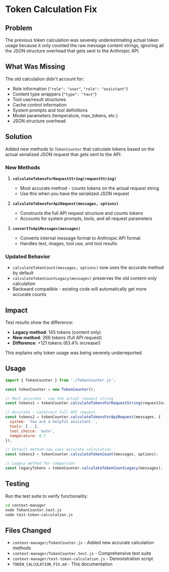 # Token Calculation Fix

## Problem

The previous token calculation was severely underestimating actual token usage because it only counted the raw message content strings, ignoring all the JSON structure overhead that gets sent to the Anthropic API.

## What Was Missing

The old calculation didn't account for:
- Role information (`"role": "user"`, `"role": "assistant"`)
- Content type wrappers (`"type": "text"`)
- Tool use/result structures
- Cache control information
- System prompts and tool definitions
- Model parameters (temperature, max_tokens, etc.)
- JSON structure overhead

## Solution

Added new methods to `TokenCounter` that calculate tokens based on the actual serialized JSON request that gets sent to the API:

### New Methods

1. **`calculateTokensForRequestString(requestString)`**
   - Most accurate method - counts tokens on the actual request string
   - Use this when you have the serialized JSON request

2. **`calculateTokensForApiRequest(messages, options)`**
   - Constructs the full API request structure and counts tokens
   - Accounts for system prompts, tools, and all request parameters

3. **`convertToApiMessages(messages)`**
   - Converts internal message format to Anthropic API format
   - Handles text, images, tool use, and tool results

### Updated Behavior

- `calculateTokenCount(messages, options)` now uses the accurate method by default
- `calculateTokenCountLegacy(messages)` preserves the old content-only calculation
- Backward compatible - existing code will automatically get more accurate counts

## Impact

Test results show the difference:
- **Legacy method**: 145 tokens (content only)
- **New method**: 266 tokens (full API request)
- **Difference**: +121 tokens (83.4% increase!)

This explains why token usage was being severely underreported.

## Usage

```javascript
import { TokenCounter } from './TokenCounter.js';

const tokenCounter = new TokenCounter();

// Most accurate - use the actual request string
const tokens1 = tokenCounter.calculateTokensForRequestString(requestJsonString);

// Accurate - construct full API request
const tokens2 = tokenCounter.calculateTokensForApiRequest(messages, {
  system: 'You are a helpful assistant.',
  tools: [...],
  tool_choice: 'auto',
  temperature: 0.7
});

// Default method now uses accurate calculation
const tokens3 = tokenCounter.calculateTokenCount(messages, options);

// Legacy method for comparison
const legacyTokens = tokenCounter.calculateTokenCountLegacy(messages);
```

## Testing

Run the test suite to verify functionality:

```bash
cd context-manager
node TokenCounter.test.js
node test-token-calculation.js
```

## Files Changed

- `context-manager/TokenCounter.js` - Added new accurate calculation methods
- `context-manager/TokenCounter.test.js` - Comprehensive test suite
- `context-manager/test-token-calculation.js` - Demonstration script
- `TOKEN_CALCULATION_FIX.md` - This documentation

